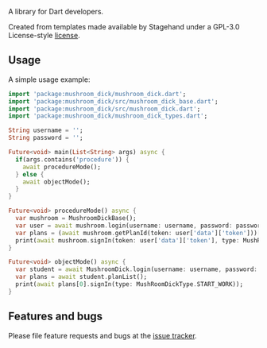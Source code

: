 A library for Dart developers.

Created from templates made available by Stagehand under a GPL-3.0 License-style
[license](https://github.com/dart-lang/stagehand/blob/master/LICENSE).

## Usage

A simple usage example:

```dart
import 'package:mushroom_dick/mushroom_dick.dart';
import 'package:mushroom_dick/src/mushroom_dick_base.dart';
import 'package:mushroom_dick/src/mushroom_dick.dart';
import 'package:mushroom_dick/mushroom_dick_types.dart';

String username = '';
String password = '';

Future<void> main(List<String> args) async {
  if(args.contains('procedure')) {
    await procedureMode();
  } else {
    await objectMode();
  }
}

Future<void> procedureMode() async {
  var mushroom = MushroomDickBase();
  var user = await mushroom.login(username: username, password: password);
  var plans = (await mushroom.getPlanId(token: user['data']['token']))['data'];
  print(await mushroom.signIn(token: user['data']['token'], type: MushRoomDickType.START_WORK,planId: plans[0]['id']));
}

Future<void> objectMode() async {
  var student = await MushroomDick.login(username: username, password: password);
  var plans = await student.planList();
  print(await plans[0].signIn(type: MushRoomDickType.START_WORK));
}

```

## Features and bugs

Please file feature requests and bugs at the [issue tracker][tracker].

[tracker]: http://example.com/issues/replaceme

